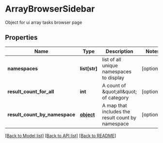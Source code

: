 # ArrayBrowserSidebar

Object for ui array tasks browser page
## Properties
Name | Type | Description | Notes
------------ | ------------- | ------------- | -------------
**namespaces** | **list[str]** | list of all unique namespaces to display | [optional] 
**result_count_for_all** | **int** | A count of \&quot;all\&quot; of category | [optional] 
**result_count_by_namespace** | [**object**](.md) | A map that includes the result count by namespace | [optional] 

[[Back to Model list]](../README.md#documentation-for-models) [[Back to API list]](../README.md#documentation-for-api-endpoints) [[Back to README]](../README.md)


